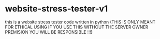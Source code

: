 # website-stress-tester-v1
this is a website stress tester code written in python (THIS IS ONLY MEANT FOR ETHICAL USING IF YOU USE THIS WITHOUT THE SERVER OWNER PREMISION YOU WILL BE RESPONSIBLE !!!)
